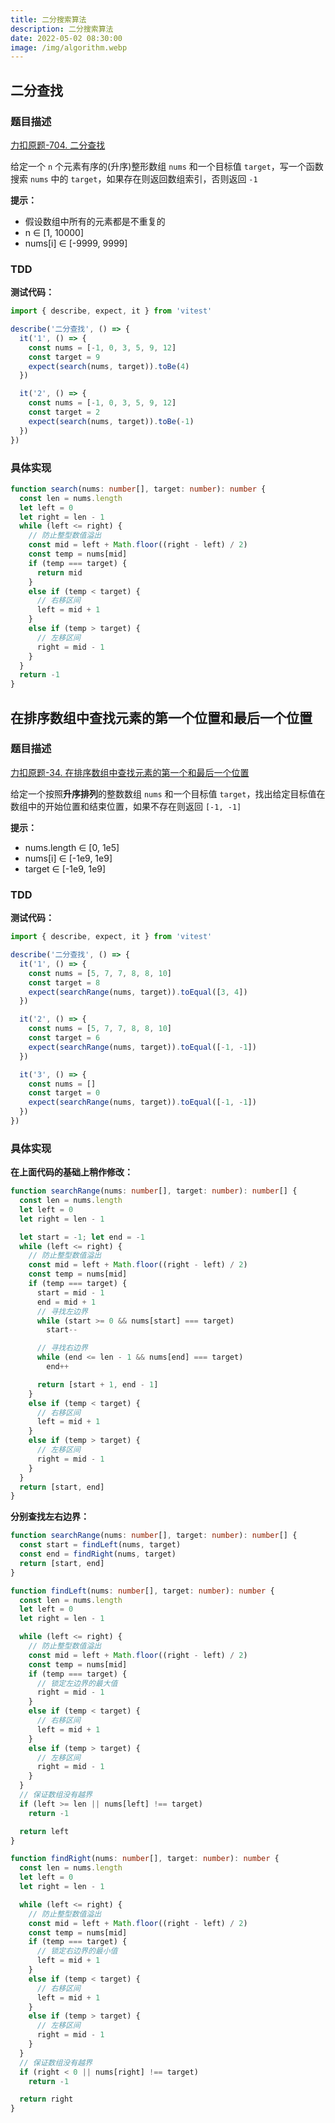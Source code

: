```yaml
---
title: 二分搜索算法
description: 二分搜索算法
date: 2022-05-02 08:30:00
image: /img/algorithm.webp
---
```




## 二分查找

### 题目描述

[力扣原题-704. 二分查找](https://leetcode-cn.com/problems/binary-search/)

给定一个 `n` 个元素有序的(升序)整形数组 `nums` 和一个目标值 `target`，写一个函数搜索 `nums` 中的 `target`，如果存在则返回数组索引，否则返回 `-1`

**提示：**
- 假设数组中所有的元素都是不重复的
- n ∈ [1, 10000]
- nums[i] ∈ [-9999, 9999]

### TDD

<strong>测试代码：</strong>

```ts
import { describe, expect, it } from 'vitest'

describe('二分查找', () => {
  it('1', () => {
    const nums = [-1, 0, 3, 5, 9, 12]
    const target = 9
    expect(search(nums, target)).toBe(4)
  })

  it('2', () => {
    const nums = [-1, 0, 3, 5, 9, 12]
    const target = 2
    expect(search(nums, target)).toBe(-1)
  })
})
```


### 具体实现

```ts
function search(nums: number[], target: number): number {
  const len = nums.length
  let left = 0
  let right = len - 1
  while (left <= right) {
    // 防止整型数值溢出
    const mid = left + Math.floor((right - left) / 2)
    const temp = nums[mid]
    if (temp === target) {
      return mid
    }
    else if (temp < target) {
      // 右移区间
      left = mid + 1
    }
    else if (temp > target) {
      // 左移区间
      right = mid - 1
    }
  }
  return -1
}
```

## 在排序数组中查找元素的第一个位置和最后一个位置

### 题目描述

[力扣原题-34. 在排序数组中查找元素的第一个和最后一个位置](https://leetcode-cn.com/problems/find-first-and-last-position-of-element-in-sorted-array/)

给定一个按照**升序排列**的整数数组 `nums` 和一个目标值 `target`，找出给定目标值在数组中的开始位置和结束位置，如果不存在则返回 `[-1, -1]`

**提示：**
- nums.length ∈ [0, 1e5]
- nums[i] ∈ [-1e9, 1e9]
- target ∈ [-1e9, 1e9]

### TDD

<strong>测试代码：</strong>

```ts
import { describe, expect, it } from 'vitest'

describe('二分查找', () => {
  it('1', () => {
    const nums = [5, 7, 7, 8, 8, 10]
    const target = 8
    expect(searchRange(nums, target)).toEqual([3, 4])
  })

  it('2', () => {
    const nums = [5, 7, 7, 8, 8, 10]
    const target = 6
    expect(searchRange(nums, target)).toEqual([-1, -1])
  })

  it('3', () => {
    const nums = []
    const target = 0
    expect(searchRange(nums, target)).toEqual([-1, -1])
  })
})
```


### 具体实现

**在上面代码的基础上稍作修改：**

```ts
function searchRange(nums: number[], target: number): number[] {
  const len = nums.length
  let left = 0
  let right = len - 1

  let start = -1; let end = -1
  while (left <= right) {
    // 防止整型数值溢出
    const mid = left + Math.floor((right - left) / 2)
    const temp = nums[mid]
    if (temp === target) {
      start = mid - 1
      end = mid + 1
      // 寻找左边界
      while (start >= 0 && nums[start] === target)
        start--

      // 寻找右边界
      while (end <= len - 1 && nums[end] === target)
        end++

      return [start + 1, end - 1]
    }
    else if (temp < target) {
      // 右移区间
      left = mid + 1
    }
    else if (temp > target) {
      // 左移区间
      right = mid - 1
    }
  }
  return [start, end]
}
```

**分别查找左右边界：**

```ts
function searchRange(nums: number[], target: number): number[] {
  const start = findLeft(nums, target)
  const end = findRight(nums, target)
  return [start, end]
}

function findLeft(nums: number[], target: number): number {
  const len = nums.length
  let left = 0
  let right = len - 1

  while (left <= right) {
    // 防止整型数值溢出
    const mid = left + Math.floor((right - left) / 2)
    const temp = nums[mid]
    if (temp === target) {
      // 锁定左边界的最大值
      right = mid - 1
    }
    else if (temp < target) {
      // 右移区间
      left = mid + 1
    }
    else if (temp > target) {
      // 左移区间
      right = mid - 1
    }
  }
  // 保证数组没有越界
  if (left >= len || nums[left] !== target)
    return -1

  return left
}

function findRight(nums: number[], target: number): number {
  const len = nums.length
  let left = 0
  let right = len - 1

  while (left <= right) {
    // 防止整型数值溢出
    const mid = left + Math.floor((right - left) / 2)
    const temp = nums[mid]
    if (temp === target) {
      // 锁定右边界的最小值
      left = mid + 1
    }
    else if (temp < target) {
      // 右移区间
      left = mid + 1
    }
    else if (temp > target) {
      // 左移区间
      right = mid - 1
    }
  }
  // 保证数组没有越界
  if (right < 0 || nums[right] !== target)
    return -1

  return right
}
```